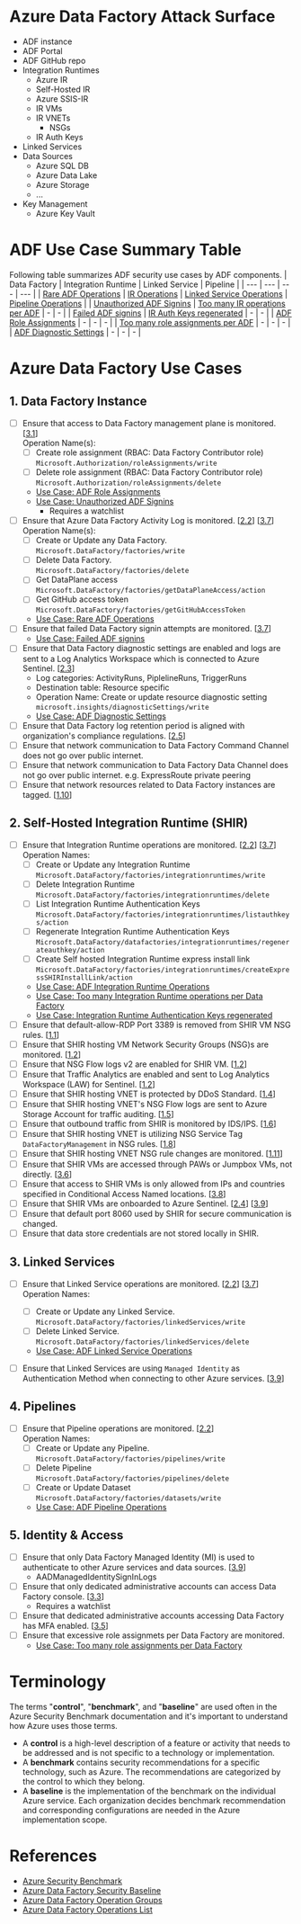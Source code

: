 # Azure Data Factory Attack Surface

* ADF instance
* ADF Portal
* ADF GitHub repo
* Integration Runtimes
    * Azure IR
    * Self-Hosted IR
    * Azure SSIS-IR
    * IR VMs
    * IR VNETs
        * NSGs
    * IR Auth Keys
* Linked Services
* Data Sources
    * Azure SQL DB
    * Azure Data Lake
    * Azure Storage
    * ...
* Key Management
    * Azure Key Vault

# ADF Use Case Summary Table
Following table summarizes ADF security use cases by ADF components.
| Data Factory | Integration Runtime | Linked Service | Pipeline |
| --- | --- | --- | --- |
| [Rare ADF Operations](ADF%20Use%20Cases/adf_rare_operations.yaml) | [IR Operations](ADF%20Use%20Cases/adf_ir_operations.yaml) | [Linked Service Operations](ADF%20Use%20Cases/adf_linkedservice_operations.yaml) | [Pipeline Operations](ADF%20Use%20Cases/adf_pipeline_operations.yaml) |
| [Unauthorized ADF Signins](ADF%20Use%20Cases/adf_signins.yaml) | [Too many IR operations per ADF](ADF%20Use%20Cases/adf_ir_operations_toomany.yaml) | - | - |
| [Failed ADF signins](ADF%20Use%20Cases/adf_signins_failed.yaml) | [IR Auth Keys regenerated](ADF%20Use%20Cases/adf_ir_authkeys_regenerate.yaml) | - | - |
| [ADF Role Assignments](ADF%20Use%20Cases/adf_role_assignments.yaml) | - | - | - |
| [Too many role assignments per ADF](ADF%20Use%20Cases/adf_role_assignments_toomany.yaml) | - | - | - |
| [ADF Diagnostic Settings](ADF%20Use%20Cases/adf_diagnostics.yaml) | - | - | - |



# Azure Data Factory Use Cases
## 1. Data Factory Instance
* [ ] Ensure that access to Data Factory management plane is monitored. [[3.1](adf-security-baseline.md#31-maintain-an-inventory-of-administrative-accounts)] \
    Operation Name(s):
    * [ ] Create role assignment (RBAC: Data Factory Contributor role) \
    `Microsoft.Authorization/roleAssignments/write`
    * [ ] Delete role assignment (RBAC: Data Factory Contributor role) \
    `Microsoft.Authorization/roleAssignments/delete`
    * [Use Case: ADF Role Assignments](ADF%20Use%20Cases/adf_role_assignments.yaml)
    * [Use Case: Unauthorized ADF Signins](ADF%20Use%20Cases/adf_signins.yaml)
        * Requires a watchlist
* [ ] Ensure that Azure Data Factory Activity Log is monitored. [[2.2](adf-security-baseline.md#22-configure-central-security-log-management)] [[3.7](adf-security-baseline.md#37-log-and-alert-on-suspicious-activities-from-administrative-accounts)] \
    Operation Name(s):
    * [ ] Create or Update any Data Factory. \
    `Microsoft.DataFactory/factories/write`
    * [ ] Delete Data Factory. \
    `Microsoft.DataFactory/factories/delete`
    * [ ] Get DataPlane access \
    `Microsoft.DataFactory/factories/getDataPlaneAccess/action`
    * [ ] Get GitHub access token \
    `Microsoft.DataFactory/factories/getGitHubAccessToken`
    * [Use Case: Rare ADF Operations](ADF%20Use%20Cases/adf_rare_operations.yaml)
* [ ] Ensure that failed Data Factory signin attempts are monitored. [[3.7](adf-security-baseline.md#37-log-and-alert-on-suspicious-activities-from-administrative-accounts)]
    * [Use Case: Failed ADF signins](ADF%20Use%20Cases/adf_signins_failed.yaml)
* [ ] Ensure that Data Factory diagnostic settings are enabled and logs are sent to a Log Analytics Workspace which is connected to Azure Sentinel. [[2.3](adf-security-baseline.md#23-enable-audit-logging-for-azure-resources)]
    * Log categories: ActivityRuns, PiplelineRuns, TriggerRuns
    * Destination table: Resource specific
    * Operation Name: Create or update resource diagnostic setting \
    `microsoft.insights/diagnosticSettings/write`
    * [Use Case: ADF Diagnostic Settings](ADF%20Use%20Cases/adf_diagnostics.yaml)
* [ ] Ensure that Data Factory log retention period is aligned with organization's compliance regulations. [[2.5](adf-security-baseline.md#25-configure-security-log-storage-retention)]  
* [ ] Ensure that network communication to Data Factory Command Channel does not go over public internet. 
* [ ] Ensure that network communication to Data Factory Data Channel does not go over public internet. e.g. ExpressRoute private peering
* [ ] Ensure that network resources related to Data Factory instances are tagged.  [[1.10](adf-security-baseline.md#110-document-traffic-configuration-rules)]
    
## 2. Self-Hosted Integration Runtime (SHIR)

* [ ] Ensure that Integration Runtime operations are monitored. [[2.2](adf-security-baseline.md#22-configure-central-security-log-management)] [[3.7](adf-security-baseline.md#37-log-and-alert-on-suspicious-activities-from-administrative-accounts)] \
Operation Names:
    * [ ] Create or Update any Integration Runtime \
    `Microsoft.DataFactory/factories/integrationruntimes/write`
    * [ ] Delete Integration Runtime \
    `Microsoft.DataFactory/factories/integrationruntimes/delete`
    * [ ] List Integration Runtime Authentication Keys \
    `Microsoft.DataFactory/factories/integrationruntimes/listauthkeys/action`
    * [ ] Regenerate Integration Runtime Authentication Keys \
    `Microsoft.DataFactory/datafactories/integrationruntimes/regenerateauthkey/action`
    * [ ] Create Self hosted Integration Runtime express install link \
    `Microsoft.DataFactory/factories/integrationruntimes/createExpressSHIRInstallLink/action`
    * [Use Case: ADF Integration Runtime Operations](ADF%20Use%20Cases/adf_ir_operations.yaml)
    * [Use Case: Too many Integration Runtime operations per Data Factory](ADF%20Use%20Cases/adf_ir_operations_toomany.yaml)
    * [Use Case: Integration Runtime Authentication Keys regenerated](ADF%20Use%20Cases/adf_ir_authkeys_regenerate.yaml)
* [ ] Ensure that default-allow-RDP Port 3389 is removed from SHIR VM NSG rules. [[1.1](adf-security-baseline.md#11-protect-azure-resources-within-virtual-networks)]
* [ ] Ensure that SHIR hosting VM Network Security Groups (NSG)s are monitored. [[1.2](adf-security-baseline.md#12-monitor-and-log-the-configuration-and-traffic-of-virtual-networks-subnets-and-nics)]
* [ ] Ensure that NSG Flow logs v2 are enabled for SHIR VM. [[1.2](adf-security-baseline.md#12-monitor-and-log-the-configuration-and-traffic-of-virtual-networks-subnets-and-nics)]
* [ ] Ensure that Traffic Analytics are enabled and sent to Log Analytics Workspace (LAW) for Sentinel. [[1.2](adf-security-baseline.md#12-monitor-and-log-the-configuration-and-traffic-of-virtual-networks-subnets-and-nics)]
* [ ] Ensure that SHIR hosting VNET is protected by DDoS Standard. [[1.4](adf-security-baseline.md#14-deny-communications-with-known-malicious-ip-addresses)]
* [ ] Ensure that SHIR hosting VNET's NSG Flow logs are sent to Azure Storage Account for traffic auditing. [[1.5](adf-security-baseline.md#15-record-network-packets)]
* [ ] Ensure that outbound traffic from SHIR is monitored by IDS/IPS. [[1.6](adf-security-baseline.md#16-deploy-network-based-intrusion-detectionintrusion-prevention-systems-idsips)]
* [ ] Ensure that SHIR hosting VNET is utilizing NSG Service Tag `DataFactoryManagement` in NSG rules. [[1.8](adf-security-baseline.md#18-minimize-complexity-and-administrative-overhead-of-network-security-rules)]
* [ ] Ensure that SHIR hosting VNET NSG rule changes are monitored. [[1.11](adf-security-baseline.md#111-use-automated-tools-to-monitor-network-resource-configurations-and-detect-changes)]
* [ ] Ensure that SHIR VMs are accessed through PAWs or Jumpbox VMs, not directly. [[3.6](adf-security-baseline.md#36-use-dedicated-machines-privileged-access-workstations-for-all-administrative-tasks)]
* [ ] Ensure that access to SHIR VMs is only allowed from IPs and countries specified in Conditional Access Named locations. [[3.8](adf-security-baseline.md#38-manage-azure-resources-from-only-approved-locations)]
* [ ] Ensure that SHIR VMs are onboarded to Azure Sentinel. [[2.4](adf-security-baseline.md#24-collect-security-logs-from-operating-systems)] [[3.9](adf-security-baseline.md#39-use-azure-active-directory)]
* [ ] Ensure that default port 8060 used by SHIR for secure communication is changed.
* [ ] Ensure that data store credentials are not stored locally in SHIR.
    
## 3. Linked Services

* [ ] Ensure that Linked Service operations are monitored. [[2.2](adf-security-baseline.md#22-configure-central-security-log-management)] [[3.7](adf-security-baseline.md#37-log-and-alert-on-suspicious-activities-from-administrative-accounts)] \
    Operation Names:
    * [ ] Create or Update any Linked Service. \
    `Microsoft.DataFactory/factories/linkedServices/write`
    * [ ] Delete Linked Service. \
    `Microsoft.DataFactory/factories/linkedServices/delete`
    * [Use Case: ADF Linked Service Operations](ADF%20Use%20Cases/adf_linkedservice_operations.yaml)

* [ ] Ensure that Linked Services are using `Managed Identity` as Authentication Method when connecting to other Azure services. [[3.9](adf-security-baseline.md#39-use-azure-active-directory)]

## 4. Pipelines
* [ ] Ensure that Pipeline operations are monitored. [[2.2](adf-security-baseline.md#22-configure-central-security-log-management)] \
Operation Names:
    * [ ] Create or Update any Pipeline. \
    `Microsoft.DataFactory/factories/pipelines/write`
    * [ ] Delete Pipeline \
    `Microsoft.DataFactory/factories/pipelines/delete`
    * [ ] Create or Update Dataset \
    `Microsoft.DataFactory/factories/datasets/write`
    * [Use Case: ADF Pipeline Operations](ADF%20Use%20Cases/adf_pipeline_operations.yaml)

## 5. Identity & Access
* [ ] Ensure that only Data Factory Managed Identity (MI) is used to authenticate to other Azure services and data sources. [[3.9](adf-security-baseline.md#39-use-azure-active-directory)]
    * AADManagedIdentitySignInLogs
* [ ] Ensure that only dedicated administrative accounts can access Data Factory console. [[3.3](adf-security-baseline.md#33-use-dedicated-administrative-accounts)]
    * Requires a watchlist
* [ ] Ensure that  dedicated administrative accounts accessing Data Factory has MFA enabled. [[3.5](adf-security-baseline.md#35-use-multi-factor-authentication-for-all-azure-active-directory-based-access)]
* [ ] Ensure that excessive role assignmets per Data Factory are monitored.
    * [Use Case: Too many role assignments per Data Factory](ADF%20Use%20Cases/adf_role_assignments_toomany.yaml)


# Terminology
The terms "**control**", "**benchmark**", and "**baseline**" are used often in the Azure Security Benchmark documentation and it's important to understand how Azure uses those terms.

* A **control** is a high-level description of a feature or activity that needs to be addressed and is not specific to a technology or implementation.
* A **benchmark** contains security recommendations for a specific technology, such as Azure. The recommendations are categorized by the control to which they belong.
* A **baseline** is the implementation of the benchmark on the individual Azure service. Each organization decides benchmark recommendation and corresponding configurations are needed in the Azure implementation scope.

# References
* [Azure Security Benchmark](https://docs.microsoft.com/en-us/azure/security/benchmarks/)
* [Azure Data Factory Security Baseline](https://docs.microsoft.com/en-us/azure/data-factory/security-baseline)
* [Azure Data Factory Operation Groups](https://docs.microsoft.com/en-us/rest/api/datafactory/v2#rest-operation-groups)
* [Azure Data Factory Operations List](https://docs.microsoft.com/en-us/rest/api/datafactory/operations/list#operations_list) 
